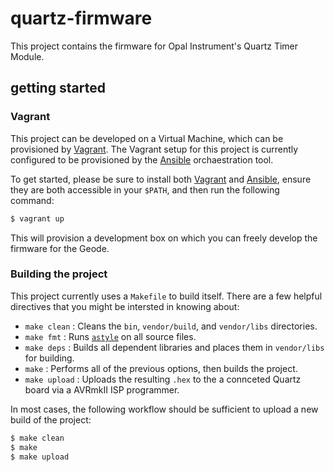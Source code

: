 # quartz-firmware

This project contains the firmware for Opal Instrument's Quartz Timer Module.

## getting started

### Vagrant

This project can be developed on a Virtual Machine, which can be provisioned by [Vagrant](https://www.vagrantup.com/).  The Vagrant setup for this project is currently configured to be provisioned by the [Ansible](http://www.ansible.com/) orchaestration tool.

To get started, please be sure to install both [Vagrant](https://www.vagrantup.com/) and [Ansible](http://www.ansible.com/), ensure they are both accessible in your `$PATH`, and then run the following command:

```bash
$ vagrant up
```

This will provision a development box on which you can freely develop the firmware for the Geode.

### Building the project

This project currently uses a `Makefile` to build itself.  There are a few helpful directives that you might be intersted in knowing about:

  - `make clean` : Cleans the `bin`, `vendor/build`, and `vendor/libs` directories.
  - `make fmt` : Runs [`astyle`](http://astyle.sourceforge.net/astyle.html) on all source files.
  - `make deps` : Builds all dependent libraries and places them in `vendor/libs` for building.
  - `make` : Performs all of the previous options, then builds the project.
  - `make upload` : Uploads the resulting `.hex` to the a connceted Quartz board via a AVRmkII ISP programmer.

In most cases, the following workflow should be sufficient to upload a new build of the project:

```bash
$ make clean
$ make
$ make upload
```